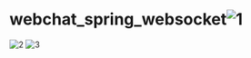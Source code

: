 # webchat_spring_websocket![1](https://user-images.githubusercontent.com/47060413/159167139-05bacda0-4e8e-4316-8063-af0957e6f1fb.PNG)
![2](https://user-images.githubusercontent.com/47060413/159167140-a6f8d9dd-259b-4efe-875b-f70c52a0e216.PNG)
![3](https://user-images.githubusercontent.com/47060413/159167141-701969e8-ba61-4b22-88f2-8e3c413574f4.PNG)
